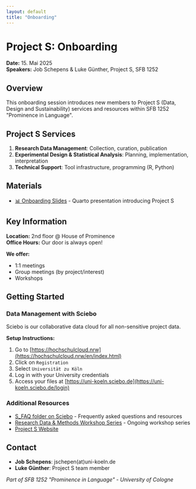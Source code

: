 ```yaml
---
layout: default
title: "Onboarding"
---
```

# Project S: Onboarding

**Date:** 15. Mai 2025  
**Speakers:** Job Schepens & Luke Günther, Project S, SFB 1252  

## Overview

This onboarding session introduces new members to Project S (Data, Design and Sustainability) services and resources within SFB 1252 "Prominence in Language".

## Project S Services

1. **Research Data Management**: Collection, curation, publication
2. **Experimental Design & Statistical Analysis**: Planning, implementation, interpretation  
3. **Technical Support**: Tool infrastructure, programming (R, Python)

## Materials

- [📊 Onboarding Slides](onboarding-day-slides.qmd) - Quarto presentation introducing Project S

## Key Information

**Location:** 2nd floor @ House of Prominence  
**Office Hours:** Our door is always open!

**We offer:**
- 1:1 meetings
- Group meetings (by project/interest)
- Workshops

## Getting Started

### Data Management with Sciebo

Sciebo is our collaborative data cloud for all non-sensitive project data.

**Setup Instructions:**
1. Go to [https://hochschulcloud.nrw](https://hochschulcloud.nrw/en/index.html)
2. Click on `Registration`
3. Select `Universität zu Köln`
4. Log in with your University credentials
5. Access your files at [https://uni-koeln.sciebo.de](https://uni-koeln.sciebo.de/login)

### Additional Resources

- [S_FAQ folder on Sciebo](https://uni-koeln.sciebo.de/s/fvdR9aesnq7O5xu) - Frequently asked questions and resources
- [Research Data & Methods Workshop Series](../README.md) - Ongoing workshop series
- [Project S Website](https://sfb1252.uni-koeln.de/projekte/s-data-design-and-sustainability)

## Contact

- **Job Schepens**: jschepen(at)uni-koeln.de
- **Luke Günther**: Project S team member

*Part of SFB 1252 "Prominence in Language" - University of Cologne*
